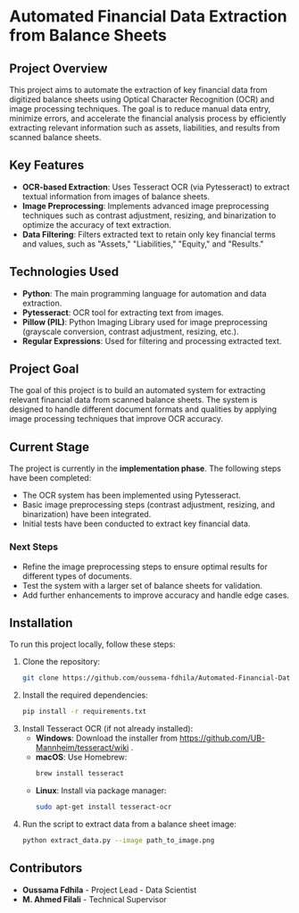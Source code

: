 # Automated Financial Data Extraction from Balance Sheets

## Project Overview

This project aims to automate the extraction of key financial data from digitized balance sheets using Optical Character Recognition (OCR) and image processing techniques. The goal is to reduce manual data entry, minimize errors, and accelerate the financial analysis process by efficiently extracting relevant information such as assets, liabilities, and results from scanned balance sheets.

## Key Features

- **OCR-based Extraction**: Uses Tesseract OCR (via Pytesseract) to extract textual information from images of balance sheets.
- **Image Preprocessing**: Implements advanced image preprocessing techniques such as contrast adjustment, resizing, and binarization to optimize the accuracy of text extraction.
- **Data Filtering**: Filters extracted text to retain only key financial terms and values, such as "Assets," "Liabilities," "Equity," and "Results."

## Technologies Used

- **Python**: The main programming language for automation and data extraction.
- **Pytesseract**: OCR tool for extracting text from images.
- **Pillow (PIL)**: Python Imaging Library used for image preprocessing (grayscale conversion, contrast adjustment, resizing, etc.).
- **Regular Expressions**: Used for filtering and processing extracted text.

## Project Goal

The goal of this project is to build an automated system for extracting relevant financial data from scanned balance sheets. The system is designed to handle different document formats and qualities by applying image processing techniques that improve OCR accuracy.

## Current Stage

The project is currently in the **implementation phase**. The following steps have been completed:

- The OCR system has been implemented using Pytesseract.
- Basic image preprocessing steps (contrast adjustment, resizing, and binarization) have been integrated.
- Initial tests have been conducted to extract key financial data.

### Next Steps

- Refine the image preprocessing steps to ensure optimal results for different types of documents.
- Test the system with a larger set of balance sheets for validation.
- Add further enhancements to improve accuracy and handle edge cases.

## Installation

To run this project locally, follow these steps:

1. Clone the repository:
   ```bash
   git clone https://github.com/oussema-fdhila/Automated-Financial-Data-Extraction-from-Balance-Sheets.git
2. Install the required dependencies:
   ```bash
   pip install -r requirements.txt
3. Install Tesseract OCR (if not already installed):
   - **Windows**: Download the installer from https://github.com/UB-Mannheim/tesseract/wiki .
   - **macOS**: Use Homebrew:
     ```bash
     brew install tesseract
   - **Linux**: Install via package manager:
     ```bash
     sudo apt-get install tesseract-ocr
4. Run the script to extract data from a balance sheet image:
   ```bash
   python extract_data.py --image path_to_image.png

## Contributors
   - **Oussama Fdhila** - Project Lead - Data Scientist
   - **M. Ahmed Filali** - Technical Supervisor

